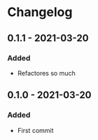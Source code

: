 # Changelog

## 0.1.1 - 2021-03-20
### Added
- Refactores so much

## 0.1.0 - 2021-03-20
### Added
- First commit